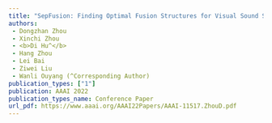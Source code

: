```yaml
---  
title: "SepFusion: Finding Optimal Fusion Structures for Visual Sound Separation"  
authors:  
 - Dongzhan Zhou  
 - Xinchi Zhou  
 - <b>Di Hu^</b>  
 - Hang Zhou  
 - Lei Bai  
 - Ziwei Liu  
 - Wanli Ouyang (^Corresponding Author)   
publication_types: ["1"]  
publication: AAAI 2022  
publication_types_name: Conference Paper  
url_pdf: https://www.aaai.org/AAAI22Papers/AAAI-11517.ZhouD.pdf  
---  
```

